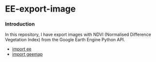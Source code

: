 # EE-export-image

### Introduction

In this repository, I have export images with NDVI (Normalised Difference Vegetation Index) from the Google Earth Engine Python API.
- [import ee](https://developers.google.com/earth-engine/guides/python_install)
- [import geemap](https://geemap.org)